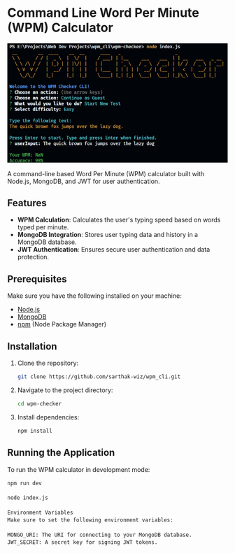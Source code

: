 # Command Line Word Per Minute (WPM) Calculator

![Demo](demo.jpg)

A command-line based Word Per Minute (WPM) calculator built with Node.js, MongoDB, and JWT for user authentication.

## Features

- **WPM Calculation**: Calculates the user's typing speed based on words typed per minute.
- **MongoDB Integration**: Stores user typing data and history in a MongoDB database.
- **JWT Authentication**: Ensures secure user authentication and data protection.

## Prerequisites

Make sure you have the following installed on your machine:

- [Node.js](https://nodejs.org/)
- [MongoDB](https://www.mongodb.com/)
- [npm](https://www.npmjs.com/) (Node Package Manager)

## Installation

1. Clone the repository:
    ```bash
    git clone https://github.com/sarthak-wiz/wpm_cli.git
    ```
   
2. Navigate to the project directory:
    ```bash
    cd wpm-checker
    ```

3. Install dependencies:
    ```bash
    npm install
    ```

## Running the Application

To run the WPM calculator in development mode:

```bash
npm run dev

node index.js

Environment Variables
Make sure to set the following environment variables:

MONGO_URI: The URI for connecting to your MongoDB database.
JWT_SECRET: A secret key for signing JWT tokens.